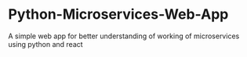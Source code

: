 # Python-Microservices-Web-App
A simple web app for better understanding of working of microservices using python and react
